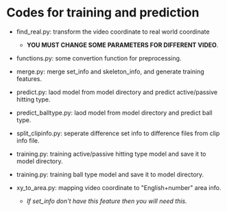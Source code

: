 # Codes for training and prediction

- find_real.py: transform the video coordinate to real world coordinate
	- **YOU MUST CHANGE SOME PARAMETERS FOR DIFFERENT VIDEO**.

- functions.py: some convertion function for preprocessing.

- merge.py: merge set_info and skeleton_info, and generate training features.

- predict.py: laod model from model directory and predict active/passive hitting type.

- predict_balltype.py: laod model from model directory and predict ball type.

- split_clipinfo.py: seperate difference set info to difference files from clip info file.

- training.py: training active/passive hitting type model and save it to model directory.

- training.py: training ball type model and save it to model directory.

- xy_to_area.py: mapping video coordinate to "English+number" area info.
	- *If set_info don't have this feature then you will need this.*